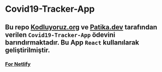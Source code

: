 # Covid19-Tracker-App

## Bu repo [Kodluyoruz.org](https://kodluyoruz.org) ve [Patika.dev](https://patika.dev/tr) tarafından verilen `Covid19-Tracker-App` ödevini barındırmaktadır. Bu App `React` kullanılarak geliştirilmiştir.

### [For Netlify](https://willowy-tartufo-1b899e.netlify.app/)
